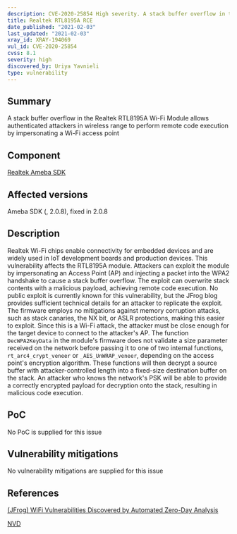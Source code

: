 ```yaml
---
description: CVE-2020-25854 High severity. A stack buffer overflow in the Realtek RTL8195A Wi-Fi Module allows authenticated attackers in wireless range to perform remote code execution by impersonating a Wi-Fi access point
title: Realtek RTL8195A RCE
date_published: "2021-02-03"
last_updated: "2021-02-03"
xray_id: XRAY-194069
vul_id: CVE-2020-25854
cvss: 8.1
severity: high
discovered_by: Uriya Yavnieli
type: vulnerability
---
```

## Summary
A stack buffer overflow in the Realtek RTL8195A Wi-Fi Module allows authenticated attackers in wireless range to perform remote code execution by impersonating a Wi-Fi access point

## Component

[Realtek Ameba SDK](https://www.amebaiot.com/en/ameba-sdk-summary/)

## Affected versions

Ameba SDK (, 2.0.8), fixed in 2.0.8

## Description

Realtek Wi-Fi chips enable connectivity for embedded devices and are widely used in IoT development boards and production devices. This vulnerability affects the RTL8195A module. Attackers can exploit the module by impersonating an Access Point (AP) and injecting a packet into the WPA2 handshake to cause a stack buffer overflow. The exploit can overwrite stack contents with a malicious payload, achieving remote code execution. No public exploit is currently known for this vulnerability, but the JFrog blog provides sufficient technical details for an attacker to replicate the exploit. The firmware employs no mitigations against memory corruption attacks, such as stack canaries, the NX bit, or ASLR protections, making this easier to exploit. Since this is a Wi-Fi attack, the attacker must be close enough for the target device to connect to the attacker's AP. The function `DecWPA2KeyData` in the module's firmware does not validate a size parameter received on the network before passing it to one of two internal functions, `rt_arc4_crypt_veneer` or `_AES_UnWRAP_veneer`, depending on the access point's encryption algorithm. These functions will then decrypt a source buffer with attacker-controlled length into a fixed-size destination buffer on the stack. An attacker who knows the network's PSK will be able to provide a correctly encrypted payload for decryption onto the stack, resulting in malicious code execution.

## PoC

No PoC is supplied for this issue

## Vulnerability mitigations

No vulnerability mitigations are supplied for this issue

## References

[(JFrog) WiFi Vulnerabilities Discovered by Automated Zero-Day Analysis](https://jfrog.com/blog/major-vulnerabilities-discovered-and-patched-in-realtek-rtl8195a-wi-fi-module/)

[NVD](https://nvd.nist.gov/vuln/detail/CVE-2020-25854)